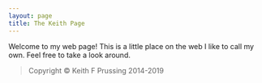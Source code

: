 ```yaml
---
layout: page
title: The Keith Page
---
```


Welcome to my web page!  This is a little place on the web I like to
call my own.  Feel free to take a look around.

>   Copyright © Keith F Prussing 2014-2019

